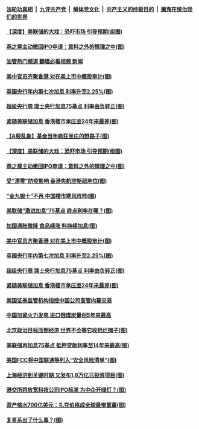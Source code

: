 ####  [法轮功真相](../../../../basic/blob/master/README.md?t=09231201) &nbsp;|&nbsp; [九评共产党](../../../../9ping.md/blob/master/README.md?t=09231201) &nbsp;|&nbsp; [解体党文化](../../../../jtdwh.md/blob/master/README.md?t=09231201)  &nbsp;|&nbsp; [共产主义的终极目的](../../../../gczydzjmd.md/blob/master/README.md?t=09231201) &nbsp;|&nbsp; [魔鬼在统治我们的世界](../../../../mgztzwmdsj.md/blob/master/README.md?t=09231201) 

#### [【深度】美联储的大戏：恐吓市场 引导预期(组图)](../pages/p5/1017353.md?t=09231201) 

#### [燕之屋主动撤回IPO申请：意料之外的情理之中(图)](../pages/p5/1017349.md?t=09231201) 

#### [油管热门频道 翻墙必看视频 新闻](http://45.76.130.85:81/youtube.html?09231201)

#### [美中官员齐聚香港 对在美上市中概股审计(图)](../pages/p5/1017312.md?t=09231201) 

#### [英国央行年内第七次加息 利率升至2.25%(图)](../pages/p5/1017307.md?t=09231201) 

#### [超级央行周 瑞士央行加息75基点 利率由负转正(图)](../pages/p5/1017300.md?t=09231201) 

#### [紧随美联储加息 香港楼市承压至24年来最差(图)](../pages/p5/1017294.md?t=09231201) 

#### [【A股乱象】基金当年疯狂坐庄的野路子(图)](../pages/p5/1017355.md?t=09231201) 

#### [【深度】美联储的大戏：恐吓市场 引导预期(组图)](../pages/p5/1017353.md?t=09231201) 

#### [燕之屋主动撤回IPO申请：意料之外的情理之中(图)](../pages/p5/1017349.md?t=09231201) 

#### [受“清零”防疫影响 香港失航空枢纽地位(图)](../pages/p5/1017348.md?t=09231201) 

#### [“金九银十”不再 中国楼市寒风阵阵(图)](../pages/p5/1017346.md?t=09231201) 

#### [美联储“激进加息”75基点 终点利率在哪？(图)](../pages/p5/1017345.md?t=09231201) 

#### [加国通胀微降 食品续涨 料持续加息(图)](../pages/p5/1017326.md?t=09231201) 

#### [美中官员齐聚香港 对在美上市中概股审计(图)](../pages/p5/1017312.md?t=09231201) 

#### [英国央行年内第七次加息 利率升至2.25%(图)](../pages/p5/1017307.md?t=09231201) 

#### [超级央行周 瑞士央行加息75基点 利率由负转正(图)](../pages/p5/1017300.md?t=09231201) 

#### [紧随美联储加息 香港楼市承压至24年来最差(图)](../pages/p5/1017294.md?t=09231201) 

#### [美国证券监管机构指控中国公司高管内幕交易](../pages/p5/1017289.md?t=09231201) 

#### [中国加紧火力发电 进口俄煤炭量创5年来最高](../pages/p5/1017288.md?t=09231201) 

#### [北京政治目标压倒经济 世界不会等它收拾烂摊子(图)](../pages/p5/1017199.md?t=09231201) 

#### [美联储再加息75基点 抵押贷款利率至14年来最高(图)](../pages/p5/1017240.md?t=09231201) 

#### [美国FCC将中国联通等列入“安全风险清单”(图)](../pages/p5/1017220.md?t=09231201) 

#### [上海经济到关键时期 又发布1.8万亿元投资项目(图)](../pages/p5/1017215.md?t=09231201) 

#### [港交所将放宽科技公司IPO标准 为中企开绿灯？(图)](../pages/p5/1017213.md?t=09231201) 

#### [资产缩水700亿美元：扎克伯格成全球最惨富豪(图)](../pages/p5/1017185.md?t=09231201) 

#### [复星系出了什么事？(图)](../pages/p5/1017184.md?t=09231201) 

<img src='http://gfw-breaker.win/goodnews/indexes/p5.md' width='0px' height='0px'/>
